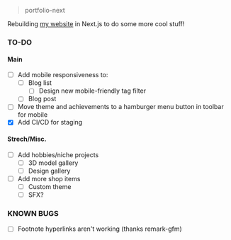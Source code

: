 > portfolio-next

Rebuilding [my website](https://jacobmoy.com) in Next.js to do some more 
cool stuff!

### TO-DO
#### Main
- [ ] Add mobile responsiveness to:
  - [ ] Blog list
    - [ ] Design new mobile-friendly tag filter
  - [ ] Blog post
- [ ] Move theme and achievements to a hamburger menu button in toolbar for mobile 
- [X] Add CI/CD for staging

#### Strech/Misc.
- [ ] Add hobbies/niche projects
  - [ ] 3D model gallery
  - [ ] Design gallery
- [ ] Add more shop items
  - [ ] Custom theme
  - [ ] SFX?

### KNOWN BUGS
- [ ] Footnote hyperlinks aren't working (thanks remark-gfm)
